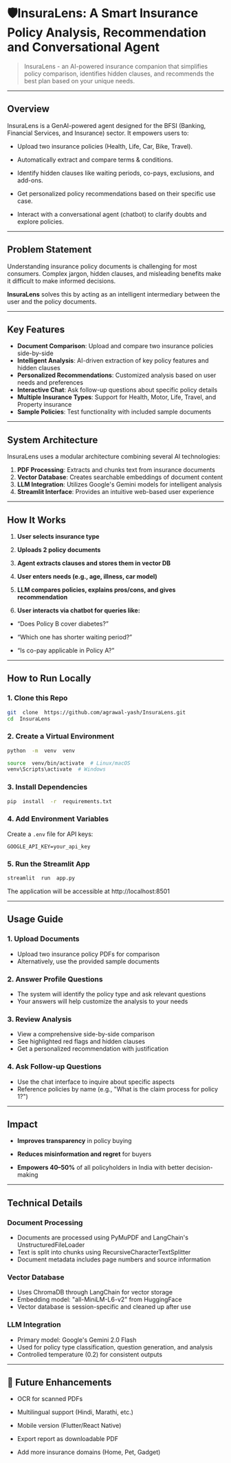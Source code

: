 
# 🛡️InsuraLens: A Smart Insurance Policy Analysis, Recommendation and Conversational Agent

  

> InsuraLens - an AI-powered insurance companion that simplifies policy comparison, identifies hidden clauses, and recommends the best plan based on your unique needs.

  

---

  

## Overview

  

InsuraLens is a GenAI-powered agent designed for the BFSI (Banking, Financial Services, and Insurance) sector. It empowers users to:

- Upload two insurance policies (Health, Life, Car, Bike, Travel).

- Automatically extract and compare terms & conditions.

- Identify hidden clauses like waiting periods, co-pays, exclusions, and add-ons.

- Get personalized policy recommendations based on their specific use case.

- Interact with a conversational agent (chatbot) to clarify doubts and explore policies.

  

---

  

## Problem Statement

  

Understanding insurance policy documents is challenging for most consumers. Complex jargon, hidden clauses, and misleading benefits make it difficult to make informed decisions.

  

**InsuraLens** solves this by acting as an intelligent intermediary between the user and the policy documents.

  

---

  

## Key Features

  


-   **Document Comparison**: Upload and compare two insurance policies side-by-side
-   **Intelligent Analysis**: AI-driven extraction of key policy features and hidden clauses
-   **Personalized Recommendations**: Customized analysis based on user needs and preferences
-   **Interactive Chat**: Ask follow-up questions about specific policy details
-   **Multiple Insurance Types**: Support for Health, Motor, Life, Travel, and Property insurance
-   **Sample Policies**: Test functionality with included sample documents


---

## System Architecture

InsuraLens uses a modular architecture combining several AI technologies:

1.  **PDF Processing**: Extracts and chunks text from insurance documents
2.  **Vector Database**: Creates searchable embeddings of document content
3.  **LLM Integration**: Utilizes Google's Gemini models for intelligent analysis
4.  **Streamlit Interface**: Provides an intuitive web-based user experience  
 

----------

  
  

## How It Works

  

1.  **User selects insurance type**

2.  **Uploads 2 policy documents**

3.  **Agent extracts clauses and stores them in vector DB**

4.  **User enters needs (e.g., age, illness, car model)**

5.  **LLM compares policies, explains pros/cons, and gives recommendation**

6.  **User interacts via chatbot for queries like:**

- “Does Policy B cover diabetes?”

- “Which one has shorter waiting period?”

- “Is co-pay applicable in Policy A?”

  

----------

  

## How to Run Locally

  

### 1. Clone this Repo

  

```bash
git  clone  https://github.com/agrawal-yash/InsuraLens.git
cd  InsuraLens
```

  

### 2. Create a Virtual Environment

  

```bash
python  -m  venv  venv

source  venv/bin/activate  # Linux/macOS
venv\Scripts\activate  # Windows
```

  

### 3. Install Dependencies

  

```bash
pip  install  -r  requirements.txt
```

  

### 4. Add Environment Variables

  

Create a `.env` file for API keys:

  

```
GOOGLE_API_KEY=your_api_key
```

  

### 5. Run the Streamlit App

  

```bash
streamlit  run  app.py
```
The application will be accessible at http://localhost:8501
  

---

## Usage Guide

### 1. Upload Documents

-   Upload two insurance policy PDFs for comparison
-   Alternatively, use the provided sample documents

### 2. Answer Profile Questions

-   The system will identify the policy type and ask relevant questions
-   Your answers will help customize the analysis to your needs

### 3. Review Analysis

-   View a comprehensive side-by-side comparison
-   See highlighted red flags and hidden clauses
-   Get a personalized recommendation with justification

### 4. Ask Follow-up Questions

-   Use the chat interface to inquire about specific aspects
-   Reference policies by name (e.g., "What is the claim process for policy 1?")

---

## Impact

  

-  **Improves transparency** in policy buying

-  **Reduces misinformation and regret** for buyers

-  **Empowers 40–50%** of all policyholders in India with better decision-making


---

## Technical Details

### Document Processing

-   Documents are processed using PyMuPDF and LangChain's UnstructuredFileLoader
-   Text is split into chunks using RecursiveCharacterTextSplitter
-   Document metadata includes page numbers and source information

### Vector Database

-   Uses ChromaDB through LangChain for vector storage
-   Embedding model: "all-MiniLM-L6-v2" from HuggingFace
-   Vector database is session-specific and cleaned up after use

### LLM Integration

-   Primary model: Google's Gemini 2.0 Flash
-   Used for policy type classification, question generation, and analysis
-   Controlled temperature (0.2) for consistent outputs  



----------

  

## 🧠 Future Enhancements

  

- OCR for scanned PDFs

- Multilingual support (Hindi, Marathi, etc.)

- Mobile version (Flutter/React Native)

- Export report as downloadable PDF

- Add more insurance domains (Home, Pet, Gadget)